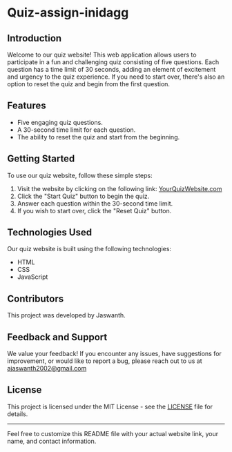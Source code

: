 # Quiz-assign-inidagg

## Introduction
Welcome to our quiz website! This web application allows users to participate in a fun and challenging quiz consisting of five questions. Each question has a time limit of 30 seconds, adding an element of excitement and urgency to the quiz experience. If you need to start over, there's also an option to reset the quiz and begin from the first question.

## Features
- Five engaging quiz questions.
- A 30-second time limit for each question.
- The ability to reset the quiz and start from the beginning.

## Getting Started
To use our quiz website, follow these simple steps:

1. Visit the website by clicking on the following link: [YourQuizWebsite.com](insert_link_here)
2. Click the "Start Quiz" button to begin the quiz.
3. Answer each question within the 30-second time limit.
4. If you wish to start over, click the "Reset Quiz" button.

## Technologies Used
Our quiz website is built using the following technologies:
- HTML
- CSS
- JavaScript

## Contributors
This project was developed by Jaswanth.

## Feedback and Support
We value your feedback! If you encounter any issues, have suggestions for improvement, or would like to report a bug, please reach out to us at ajaswanth2002@gmail.com

## License
This project is licensed under the MIT License - see the [LICENSE](LICENSE) file for details.

---

Feel free to customize this README file with your actual website link, your name, and contact information.
